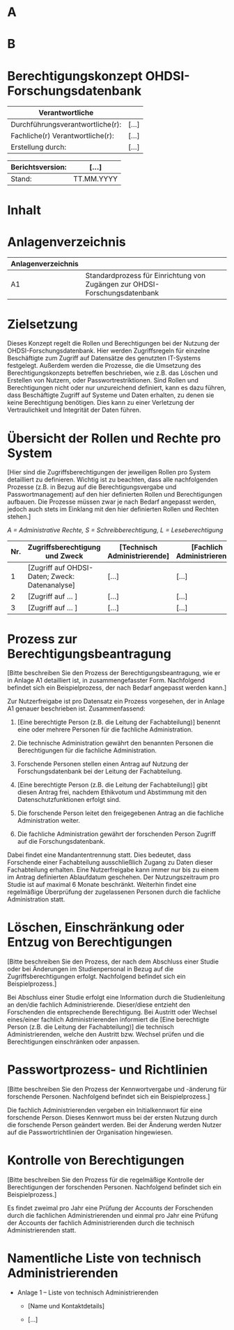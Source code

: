 # A
# B


<H1> Berechtigungskonzept OHDSI-Forschungsdatenbank </H1>

| Verantwortliche                  |                                 |
|----------------------------------|---------------------------------|
| Durchführungsverantwortliche(r): | <span class="mark">\[…\]</span> |
| Fachliche(r) Verantwortliche(r): | <span class="mark">\[…\]</span> |
| Erstellung durch:                | <span class="mark">\[…\]</span> |

| Berichtsversion: | <span class="mark">\[…\]</span>      |
|------------------|--------------------------------------|
| Stand:           | <span class="mark">TT.MM.YYYY</span> |

# Inhalt

<!-- TOC -->

# Anlagenverzeichnis

| Anlagenverzeichnis |                                                                            |
|--------------------|----------------------------------------------------------------------------|
| A1                 | Standardprozess für Einrichtung von Zugängen zur OHDSI-Forschungsdatenbank |

# Zielsetzung

Dieses Konzept regelt die Rollen und Berechtigungen bei der Nutzung der
OHDSI-Forschungsdatenbank. Hier werden Zugriffsregeln für einzelne
Beschäftigte zum Zugriff auf Datensätze des genutzten IT-Systems
festgelegt. Außerdem werden die Prozesse, die die Umsetzung des
Berechtigungskonzepts betreffen beschrieben, wie z.B. das Löschen und
Erstellen von Nutzern, oder Passwortrestriktionen. Sind Rollen und
Berechtigungen nicht oder nur unzureichend definiert, kann es dazu
führen, dass Beschäftigte Zugriff auf Systeme und Daten erhalten, zu
denen sie keine Berechtigung benötigen. Dies kann zu einer Verletzung
der Vertraulichkeit und Integrität der Daten führen.

# Übersicht der Rollen und Rechte pro System

<span class="mark">\[Hier sind die Zugriffsberechtigungen der jeweiligen
Rollen pro System detailliert zu definieren. Wichtig ist zu beachten,
dass alle nachfolgenden Prozesse (z.B. in Bezug auf die
Berechtigungsvergabe und Passwortmanagement) auf den hier definierten
Rollen und Berechtigungen aufbauen. Die Prozesse müssen zwar je nach
Bedarf angepasst werden, jedoch auch stets im Einklang mit den hier
definierten Rollen und Rechten stehen.\]</span>

*A = Administrative Rechte, S = Schreibberechtigung, L =
Leseberechtigung*

| **Nr.** | **Zugriffsberechtigung und Zweck**                                         | <span class="mark">\[Technisch Administrierende\]</span> | <span class="mark">\[Fachlich Administrierende\]</span> | <span class="mark">\[Forschende\]</span> |
|---------|----------------------------------------------------------------------------|----------------------------------------------------------|---------------------------------------------------------|------------------------------------------|
| 1       | <span class="mark">\[Zugriff auf OHDSI-Daten; Zweck: Datenanalyse\]</span> | <span class="mark">\[…\]</span>                          | <span class="mark">\[…\]</span>                         | <span class="mark">\[…\]</span>          |
| 2       | <span class="mark">\[Zugriff auf … \]</span>                               | <span class="mark">\[…\]</span>                          | <span class="mark">\[…\]</span>                         | <span class="mark">\[…\]</span>          |
| 3       | <span class="mark">\[Zugriff auf … \]</span>                               | <span class="mark">\[…\]</span>                          | <span class="mark">\[…\]</span>                         | <span class="mark">\[…\]</span>          |

# Prozess zur Berechtigungsbeantragung

<span class="mark">\[Bitte beschreiben Sie den Prozess der
Berechtigungsbeantragung, wie er in Anlage A1 detailliert ist, in
zusammengefasster Form. Nachfolgend befindet sich ein Beispielprozess,
der nach Bedarf angepasst werden kann.\]</span>

Zur Nutzerfreigabe ist pro Datensatz ein Prozess vorgesehen, der in
Anlage A1 genauer beschrieben ist. Zusammenfassend:

1.  <span class="mark">\[Eine berechtigte Person (z.B. die Leitung der
    Fachabteilung)\]</span> benennt eine oder mehrere Personen für die
    fachliche Administration.

2.  Die technische Administration gewährt den benannten Personen die
    Berechtigungen für die fachliche Administration.

3.  Forschende Personen stellen einen Antrag auf Nutzung der
    Forschungsdatenbank bei der Leitung der Fachabteilung.

4.  <span class="mark">\[Eine berechtigte Person (z.B. die Leitung der
    Fachabteilung)\]</span> gibt diesen Antrag frei, nachdem Ethikvotum
    und Abstimmung mit den Datenschutzfunktionen erfolgt sind.

5.  Die forschende Person leitet den freigegebenen Antrag an die
    fachliche Administration weiter.

6.  Die fachliche Administration gewährt der forschenden Person Zugriff
    auf die Forschungsdatenbank.

Dabei findet eine Mandantentrennung statt. Dies bedeutet, dass
Forschende einer Fachabteilung ausschließlich Zugang zu Daten dieser
Fachabteilung erhalten. Eine Nutzerfreigabe kann immer nur bis zu einem
im Antrag definierten Ablaufdatum geschehen. Der Nutzungszeitraum pro
Studie ist auf maximal 6 Monate beschränkt. Weiterhin findet eine
regelmäßige Überprüfung der zugelassenen Personen durch die fachliche
Administration statt.

# Löschen, Einschränkung oder Entzug von Berechtigungen

<span class="mark">\[Bitte beschreiben Sie den Prozess, der nach dem
Abschluss einer Studie oder bei Änderungen im Studienpersonal in Bezug
auf die Zugriffsberechtigungen erfolgt. Nachfolgend befindet sich ein
Beispielprozess.\]</span>

Bei Abschluss einer Studie erfolgt eine Information durch die
Studienleitung an den/die fachlich Administrierende. Dieser/diese
entzieht den Forschenden die entsprechende Berechtigung. Bei Austritt
oder Wechsel eines/einer fachlich Administrierenden informiert die
<span class="mark">\[Eine berechtigte Person (z.B. die Leitung der
Fachabteilung)\]</span> die technisch Administrierenden, welche den
Austritt bzw. Wechsel prüfen und die Berechtigungen einschränken oder
anpassen.

#  Passwortprozess- und Richtlinien

<span class="mark">\[Bitte beschreiben Sie den Prozess der
Kennwortvergabe und -änderung für forschende Personen. Nachfolgend
befindet sich ein Beispielprozess.\]</span>

Die fachlich Administrierenden vergeben ein Initialkennwort für eine
forschende Person. Dieses Kennwort muss bei der ersten Nutzung durch die
forschende Person geändert werden. Bei der Änderung werden Nutzer auf
die Passwortrichtlinien der Organisation hingewiesen.

# Kontrolle von Berechtigungen

<span class="mark">\[Bitte beschreiben Sie den Prozess für die
regelmäßige Kontrolle der Berechtigungen der forschenden Personen.
Nachfolgend befindet sich ein Beispielprozess.\]</span>

Es findet zweimal pro Jahr eine Prüfung der Accounts der Forschenden
durch die fachlichen Administrierenden und einmal pro Jahr eine Prüfung
der Accounts der fachlich Administrierenden durch die technisch
Administrierenden statt.

# Namentliche Liste von technisch Administrierenden

- Anlage 1 – Liste von technisch Administrierenden

  - <span class="mark">\[Name und Kontaktdetails\]</span>

  - <span class="mark">\[…\]</span>
